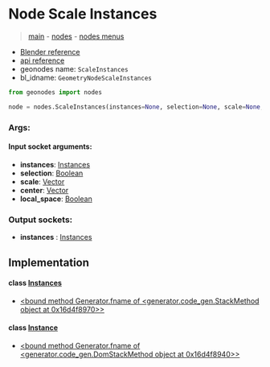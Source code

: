 # Node Scale Instances

> [main](../structure.md) - [nodes](nodes.md) - [nodes menus](nodes_menus.md)

- [Blender reference](https://docs.blender.org/manual/en/latest/modeling/geometry_nodes/instances/scale_instances.html)
- [api reference](https://docs.blender.org/api/current/bpy.types.GeometryNodeScaleInstances.html)
- geonodes name: `ScaleInstances`
- bl_idname: `GeometryNodeScaleInstances`

```python
from geonodes import nodes

node = nodes.ScaleInstances(instances=None, selection=None, scale=None, center=None, local_space=None)
```

### Args:

#### Input socket arguments:

- **instances**: [Instances](Instances.md)
- **selection**: [Boolean](Boolean.md)
- **scale**: [Vector](Vector.md)
- **center**: [Vector](Vector.md)
- **local_space**: [Boolean](Boolean.md)

### Output sockets:

- **instances** : [Instances](Instances.md)

## Implementation

#### class [Instances](Instances.md)

 - [<bound method Generator.fname of <generator.code_gen.StackMethod object at 0x16d4f8970>>](Instances.md#set_scale)
#### class [Instance](Instance.md)

 - [<bound method Generator.fname of <generator.code_gen.DomStackMethod object at 0x16d4f8940>>](Instance.md#set_scale)
